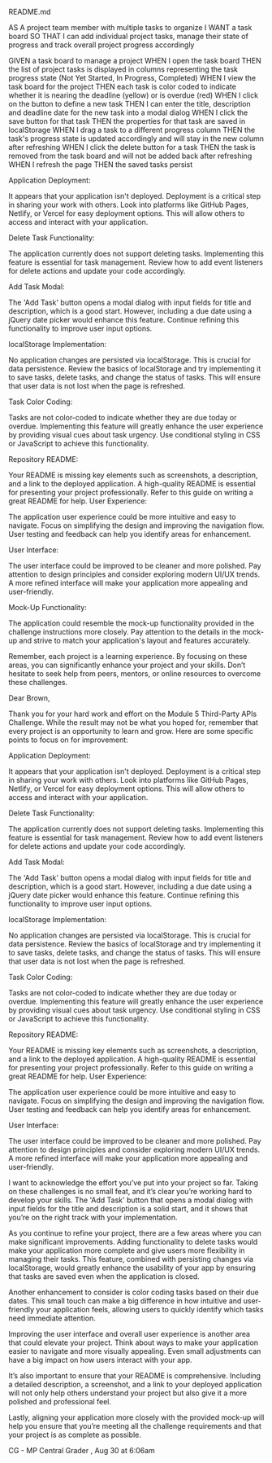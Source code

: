 README.md

AS A project team member with multiple tasks to organize
I WANT a task board
SO THAT I can add individual project tasks, manage their state of progress and track overall project progress accordingly

GIVEN a task board to manage a project
WHEN I open the task board
THEN the list of project tasks is displayed in columns representing the task progress state (Not Yet Started, In Progress, Completed)
WHEN I view the task board for the project
THEN each task is color coded to indicate whether it is nearing the deadline (yellow) or is overdue (red)
WHEN I click on the button to define a new task
THEN I can enter the title, description and deadline date for the new task into a modal dialog
WHEN I click the save button for that task
THEN the properties for that task are saved in localStorage
WHEN I drag a task to a different progress column
THEN the task's progress state is updated accordingly and will stay in the new column after refreshing
WHEN I click the delete button for a task
THEN the task is removed from the task board and will not be added back after refreshing
WHEN I refresh the page
THEN the saved tasks persist



Application Deployment:

It appears that your application isn't deployed. Deployment is a critical step in sharing your work with others. Look into platforms like GitHub Pages, Netlify, or Vercel for easy deployment options. This will allow others to access and interact with your application.

Delete Task Functionality:

The application currently does not support deleting tasks. Implementing this feature is essential for task management. Review how to add event listeners for delete actions and update your code accordingly.

Add Task Modal:

The 'Add Task' button opens a modal dialog with input fields for title and description, which is a good start. However, including a due date using a jQuery date picker would enhance this feature. Continue refining this functionality to improve user input options.

localStorage Implementation:

No application changes are persisted via localStorage. This is crucial for data persistence. Review the basics of localStorage and try implementing it to save tasks, delete tasks, and change the status of tasks. This will ensure that user data is not lost when the page is refreshed.

Task Color Coding:

Tasks are not color-coded to indicate whether they are due today or overdue. Implementing this feature will greatly enhance the user experience by providing visual cues about task urgency. Use conditional styling in CSS or JavaScript to achieve this functionality.

Repository README:

Your README is missing key elements such as screenshots, a description, and a link to the deployed application. A high-quality README is essential for presenting your project professionally. Refer to this guide on writing a great README for help.
User Experience:

The application user experience could be more intuitive and easy to navigate. Focus on simplifying the design and improving the navigation flow. User testing and feedback can help you identify areas for enhancement.

User Interface:

The user interface could be improved to be cleaner and more polished. Pay attention to design principles and consider exploring modern UI/UX trends. A more refined interface will make your application more appealing and user-friendly.

Mock-Up Functionality:

The application could resemble the mock-up functionality provided in the challenge instructions more closely. Pay attention to the details in the mock-up and strive to match your application's layout and features accurately.

Remember, each project is a learning experience. By focusing on these areas, you can significantly enhance your project and your skills. Don’t hesitate to seek help from peers, mentors, or online resources to overcome these challenges.


Dear  Brown,

Thank you for your hard work and effort on the Module 5 Third-Party APIs Challenge. While the result may not be what you hoped for, remember that every project is an opportunity to learn and grow. Here are some specific points to focus on for improvement:

Application Deployment:

It appears that your application isn't deployed. Deployment is a critical step in sharing your work with others. Look into platforms like GitHub Pages, Netlify, or Vercel for easy deployment options. This will allow others to access and interact with your application.

Delete Task Functionality:

The application currently does not support deleting tasks. Implementing this feature is essential for task management. Review how to add event listeners for delete actions and update your code accordingly.

Add Task Modal:

The 'Add Task' button opens a modal dialog with input fields for title and description, which is a good start. However, including a due date using a jQuery date picker would enhance this feature. Continue refining this functionality to improve user input options.

localStorage Implementation:

No application changes are persisted via localStorage. This is crucial for data persistence. Review the basics of localStorage and try implementing it to save tasks, delete tasks, and change the status of tasks. This will ensure that user data is not lost when the page is refreshed.

Task Color Coding:

Tasks are not color-coded to indicate whether they are due today or overdue. Implementing this feature will greatly enhance the user experience by providing visual cues about task urgency. Use conditional styling in CSS or JavaScript to achieve this functionality.

Repository README:

Your README is missing key elements such as screenshots, a description, and a link to the deployed application. A high-quality README is essential for presenting your project professionally. Refer to this guide on writing a great README for help.
User Experience:

The application user experience could be more intuitive and easy to navigate. Focus on simplifying the design and improving the navigation flow. User testing and feedback can help you identify areas for enhancement.

User Interface:

The user interface could be improved to be cleaner and more polished. Pay attention to design principles and consider exploring modern UI/UX trends. A more refined interface will make your application more appealing and user-friendly.



I want to acknowledge the effort you’ve put into your project so far. Taking on these challenges is no small feat, and it’s clear you’re working hard to develop your skills. The 'Add Task' button that opens a modal dialog with input fields for the title and description is a solid start, and it shows that you’re on the right track with your implementation.

As you continue to refine your project, there are a few areas where you can make significant improvements. Adding functionality to delete tasks would make your application more complete and give users more flexibility in managing their tasks. This feature, combined with persisting changes via localStorage, would greatly enhance the usability of your app by ensuring that tasks are saved even when the application is closed.

Another enhancement to consider is color coding tasks based on their due dates. This small touch can make a big difference in how intuitive and user-friendly your application feels, allowing users to quickly identify which tasks need immediate attention.

Improving the user interface and overall user experience is another area that could elevate your project. Think about ways to make your application easier to navigate and more visually appealing. Even small adjustments can have a big impact on how users interact with your app.

It’s also important to ensure that your README is comprehensive. Including a detailed description, a screenshot, and a link to your deployed application will not only help others understand your project but also give it a more polished and professional feel.

Lastly, aligning your application more closely with the provided mock-up will help you ensure that you’re meeting all the challenge requirements and that your project is as complete as possible.


CG - MP
Central Grader , Aug 30 at 6:06am